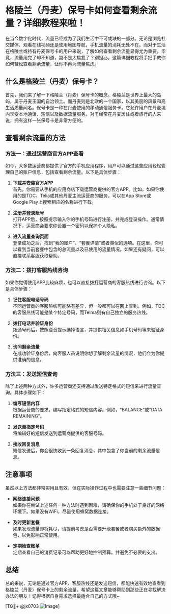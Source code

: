 # 格陵兰（丹麦）保号卡如何查看剩余流量？详细教程来啦！

在当今数字化时代，流量已经成为了我们生活中不可或缺的一部分。无论是浏览社交媒体、观看在线视频还是使用地图导航，手机流量的消耗无处不在。而对于生活在格陵兰或持有丹麦保号卡的用户来说，了解如何查看剩余流量显得尤为重要。毕竟，流量用完了却不知道，岂不是太尴尬了？别担心，这篇详细教程将手把手教你如何轻松查看剩余流量，让你不再为流量焦虑。

## 什么是格陵兰（丹麦）保号卡？

首先，我们来了解一下格陵兰（丹麦）保号卡的概念。格陵兰是世界上最大的岛屿，属于丹麦王国的自治领土。而丹麦则是北欧的一个国家，以其美丽的风景和高生活质量闻名。保号卡是一种在丹麦使用的移动通信服务卡，它允许用户在丹麦境内享受本地通话、短信以及数据流量服务。对于经常在丹麦居住或者旅行的人来说，拥有这样一张保号卡是非常方便的。

## 查看剩余流量的方法

### 方法一：通过运营商官方APP查看

如今，大多数运营商都提供了官方的手机应用程序，用户可以通过这些应用轻松管理自己的账户信息，包括查看剩余流量。以下是具体步骤：

1. **下载并安装官方APP**  
   首先，你需要从手机的应用商店下载运营商提供的官方APP。比如，如果你使用的是TDC、Telia或其他丹麦主流运营商的服务，可以在App Store或Google Play上搜索相应的名称进行下载。

2. **注册并登录账号**  
   打开APP后，按照提示输入你的手机号码进行注册，并完成登录操作。通常情况下，运营商会要求你设置一个密码以保护个人隐私。

3. **进入流量查询页面**  
   登录成功之后，找到“我的账户”、“套餐详情”或者类似的选项。在这里，你可以看到当前套餐中包含的总流量以及已使用的流量情况。如果还有疑问，可以直接联系客服获取帮助。

### 方法二：拨打客服热线咨询

如果你觉得使用APP比较麻烦，也可以直接拨打运营商的客服热线进行咨询。以下是具体步骤：

1. **记住客服电话号码**  
   不同运营商的客服热线可能略有差异，但一般都可以在网上查到。例如，TDC的客服热线可能是某个特定号码，而Telma则有自己独立的服务热线。

2. **拨打电话并验证身份**  
   拨通号码后，按照语音提示选择语言，并提供相关信息如手机号码等来验证身份。

3. **询问剩余流量**  
   在成功验证身份后，向客服人员说明你想了解剩余流量的情况，他们会为你提供准确的信息。

### 方法三：发送短信查询

除了上述两种方式外，许多运营商还支持通过发送特定格式的短信来进行流量查询。具体步骤如下：

1. **编写短信内容**  
   根据运营商的要求，编写指定格式的短信内容。例如，“BALANCE”或“DATA REMAINING”。

2. **发送至指定号码**  
   将编辑好的短信发送到运营商提供的客服号码。

3. **接收回复消息**  
   短信发送后，你会很快收到一条回复消息，其中包含了你当前的剩余流量信息。

## 注意事项

虽然以上方法都非常实用且有效，但在实际操作过程中也需要注意一些细节问题：

- **网络连接问题**  
  如果你在尝试上述任何一种方法时遇到困难，请确保你的手机处于良好的网络环境下。如果没有WiFi，尽量使用蜂窝数据连接。

- **及时更新套餐**  
  如果发现流量即将耗尽，请提前考虑是否需要升级套餐或者购买额外的数据包，以免影响正常使用。

- **定期检查账单**  
  定期查看自己的消费记录可以帮助更好地控制预算，并避免不必要的支出。

## 总结

总的来说，无论是通过官方APP、客服热线还是发送短信，都能快速有效地查看到格陵兰（丹麦）保号卡上的剩余流量。希望这篇文章能够帮助到那些正在寻找解决办法的朋友！记得根据自身需求选择最适合自己的方式哦~

[TG💪+ @jx0703 ![Image](https://github.com/user-attachments/assets/dbca1d08-cadb-493c-b0ec-ad6f7a83f270)]